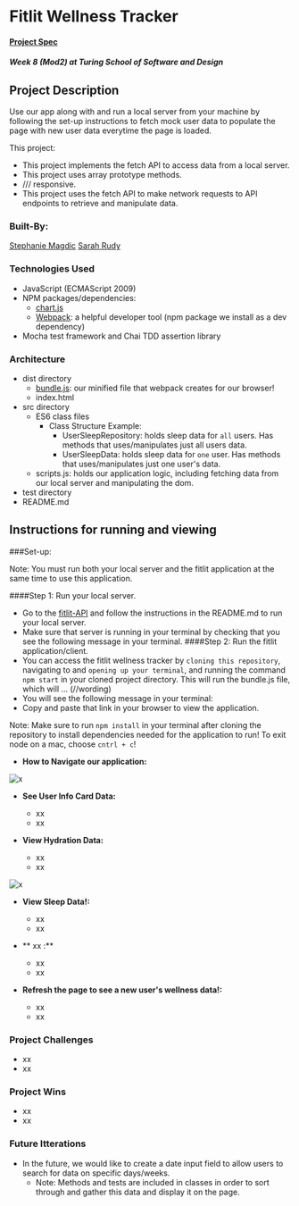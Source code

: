 # Fitlit Wellness Tracker

#### [Project Spec](https://frontend.turing.edu/projects/fitlit.html)

##### Week 8 (Mod2) at Turing School of Software and Design

## Project Description

Use our app along with and run a local server from your machine by following the set-up instructions to fetch mock user data to populate the page with new user data everytime the page is loaded.

This project:
  - This project implements the fetch API to access data from a local server.
  - This project uses array prototype methods.
  - /// responsive.
  - This project uses the fetch API to make network requests to API endpoints to retrieve and manipulate data.

 
### Built-By:

[Stephanie Magdic](https://github.com/stephaniemagdic)
[Sarah Rudy](https://github.com/sarahrudy)


### Technologies Used 

* JavaScript (ECMAScript 2009)
* NPM packages/dependencies: 
  * [chart.js](https://www.chartjs.org/)
  * [Webpack](https://www.npmjs.com/package/webpack): a helpful developer tool (npm package we install as a dev dependency)
* Mocha test framework and Chai TDD assertion library


### Architecture

* dist directory
  * [bundle.js](https://www.simplethread.com/javascript-modules-and-code-bundling-explained/): our minified file that webpack creates for our browser!
  * index.html 
* src directory
  * ES6 class files
    * Class Structure Example:
      * UserSleepRepository: holds sleep data for `all` users. Has methods that uses/manipulates just all users data. 
      * UserSleepData: holds sleep data for `one` user. Has methods that uses/manipulates just one user's data.  
  * scripts.js: holds our application logic, including fetching data from our local server and manipulating the dom.
* test directory
* README.md

## Instructions for running and viewing

###Set-up:

Note: You must run both your local server and the fitlit application at the same time to use this application.

####Step 1: Run your local server.
  * Go to the [fitlit-API](https://github.com/turingschool-examples/fitlit-api) and follow the instructions in the README.md to run your local server.
  * Make sure that server is running in your terminal by checking that you see the following message in your terminal.
####Step 2: Run the fitlit application/client.
  * You can access the fitlit wellness tracker by `cloning this repository`, navigating to and `opening up your terminal`, and running the command `npm start` in your cloned project directory. This will run the bundle.js file, which will ... (//wording)
  * You will see the following message in your terminal: 
  * Copy and paste that link in your browser to view the application. 
  
Note: Make sure to run `npm install` in your terminal after cloning the repository to install dependencies needed for the application to run!
To exit node on a mac, choose `cntrl + c`!


* **How to Navigate our application:**  
  
![x](x)

* **See User Info Card Data:**  
  * xx
  * xx

* **View Hydration Data:** 
  * xx
  * xx

![x](x)

* **View Sleep Data!:**  
  * xx
  * xx

* ** xx :**  
  * xx
  * xx

* **Refresh the page to see a new user's wellness data!:**  
  * xx
  * xx

### Project Challenges 
 * xx
 * xx
 
### Project Wins
 * xx
 * xx

### Future Itterations
  * In the future, we would like to create a date input field to allow users to search for data on specific days/weeks.
    * Note: Methods and tests are included in classes in order to sort through and gather this data and display it on the page.
